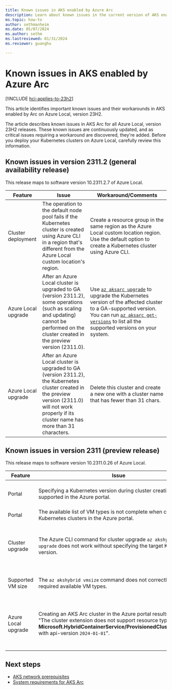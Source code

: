 ```yaml
---
title: Known issues in AKS enabled by Azure Arc
description: Learn about known issues in the current version of AKS enabled by Arc.
ms.topic: how-to
author: sethmanheim
ms.date: 05/07/2024
ms.author: sethm 
ms.lastreviewed: 01/31/2024
ms.reviewer: guanghu

---
```


# Known issues in AKS enabled by Azure Arc

[!INCLUDE [hci-applies-to-23h2](includes/hci-applies-to-23h2.md)]

This article identifies important known issues and their workarounds in AKS enabled by Arc on Azure Local, version 23H2.

The article describes known issues in AKS Arc for all Azure Local, version 23H2 releases. These known issues are continuously updated, and as critical issues requiring a workaround are discovered, they're added. Before you deploy your Kubernetes clusters on Azure Local, carefully review this information.

## Known issues in version 2311.2 (general availability release)

This release maps to software version 10.2311.2.7 of Azure Local.

| Feature          | Issue                                                                                                                     | Workaround/Comments                                                                                                                        |
|------------------|---------------------------------------------------------------------------------------------------------------------------|--------------------------------------------------------------------------------------------------------------------------------------------|
| Cluster deployment            | The operation to the default node pool fails if the Kubernetes cluster is created using Azure CLI in a region that's different from the Azure Local custom location's region.                                          | Create a resource group in the same region as the Azure Local custom location region. Use the default option to create a Kubernetes cluster using Azure CLI.                                                 |
| Azure Local upgrade           | After an Azure Local cluster is upgraded to GA (version 2311.2), some operations (such as scaling and updating) cannot be performed on the cluster created in the preview version (2311.0).                             |  Use [`az aksarc upgrade`](/cli/azure/aksarc#az-aksarc-upgrade) to upgrade the Kubernetes version of the affected cluster to a GA-supported version. You can run [`az aksarc get-versions`](/cli/azure/aksarc#az-aksarc-get-versions) to list all the supported versions on your system.                                                                                                          |
| Azure Local upgrade  | After an Azure Local cluster is upgraded to GA (version 2311.2), the Kubernetes cluster created in the preview version (2311.0) will not work properly if its cluster name has more than 31 characters.  | Delete this cluster and create a new one with a cluster name that has fewer than 31 chars. |

## Known issues in version 2311 (preview release)

This release maps to software version 10.2311.0.26 of Azure Local.

| Feature          | Issue                                                                                                                     | Workaround/Comments                                                                                                                        |
|------------------|---------------------------------------------------------------------------------------------------------------------------|--------------------------------------------------------------------------------------------------------------------------------------------|
| Portal           | Specifying a Kubernetes version during cluster creation is not supported in the Azure portal.                                       | You can use Azure CLI to create the Kubernetes cluster with a supported Kubernetes version.                                                |
| Portal           | The available list of VM types is not complete when creating Kubernetes clusters in the Azure portal.                            |                                                                                                                                            |
| Cluster upgrade  | The Azure CLI command for cluster upgrade `az akshybrid upgrade` does not work without specifying the target Kubernetes version. | You must specify the target Kubernetes version when you run the `az akshybrid upgrade` command with the `--version <target version>` parameter. |
| Supported VM size | The `az akshybrid vmsize` command does not correctly return the required available VM types.                                 | Wait for 10 minutes and rerun the same command to view the supported VM types. |
| Azure Local upgrade      | Creating an AKS Arc cluster in the Azure portal results in the error "The cluster extension does not support resource type **Microsoft.HybridContainerService/ProvisionedClusterInstances** with api-version `2024-01-01`". | The Azure portal is upgraded to the GA version, which doesn't support the preview of AKS on Azure Local, version 23H2. You must upgrade Azure Local to the latest version. |

## Next steps

- [AKS network prerequisites](aks-hci-network-system-requirements.md)
- [System requirements for AKS Arc](system-requirements.md)
